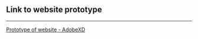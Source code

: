 ## Link to website prototype 
<hr>
<a href="https://xd.adobe.com/view/9d0a8936-2635-42fb-a4a2-ee1e681b752b-c859/?fullscreen"> Prototype of website - AdobeXD </a>
